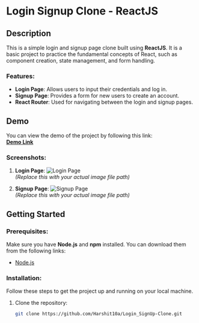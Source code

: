 # Login Signup Clone - ReactJS

## Description
This is a simple login and signup page clone built using **ReactJS**. It is a basic project to practice the fundamental concepts of React, such as component creation, state management, and form handling.

### Features:
- **Login Page**: Allows users to input their credentials and log in.
- **Signup Page**: Provides a form for new users to create an account.
- **React Router**: Used for navigating between the login and signup pages.

## Demo
You can view the demo of the project by following this link:  
**[Demo Link](https://harshit10a.github.io/Login_SignUp-Clone/)**

### Screenshots:

1. **Login Page**:
   ![Login Page](images/login-page.png)  
   *(Replace this with your actual image file path)*

2. **Signup Page**:
   ![Signup Page](images/signup-page.png)  
   *(Replace this with your actual image file path)*

## Getting Started

### Prerequisites:
Make sure you have **Node.js** and **npm** installed. You can download them from the following links:
- [Node.js](https://nodejs.org/)

### Installation:
Follow these steps to get the project up and running on your local machine.

1. Clone the repository:

   ```bash
   git clone https://github.com/Harshit10a/Login_SignUp-Clone.git
